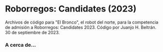 # Roborregos: Candidates (2023)
Archivos de código para "El Bronco", el robot del norte, para la competencia de admisión a Roborregos: Candidates 2023. Código por Juanjo H. Beltrán. 30 de septiembre de 2023.

### A cerca de...
